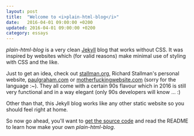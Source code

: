 ```yaml
---
layout: post
title:  "Welcome to <i>plain-html-blog</i>"
date:   2016-04-01 09:00:00 +0200
updated: 2016-04-01 09:00:00 +0200
category: essays
---
```


*plain-html-blog* is a very clean [Jekyll][jekyll] blog that works without CSS. It was inspired by websites which (for valid reasons) make minimal use of styling with CSS and the like.

Just to get an idea, check out [stallman.org][stallman], Richard Stallman's personal website, [paulgraham.com][graham] or [motherfuckingwebsite.com][motherfuckingwebsite] (sorry for the language :~). They all come with a certain 90s flavour which in 2016 is still very functional and in a way elegant (only 90s developers will know &hellip; :)

Other than that, this Jekyll blog works like any other static website so you should feel right at home.

So now go ahead, you'll want to [get the source code][source-code-blog] and read the README to learn how make your own *plain-html-blog*.

[jekyll]: http://jekyllrb.com
[stallman]:   https://stallman.org
[graham]: http://www.paulgraham.com/index.html
[motherfuckingwebsite]: http://motherfuckingwebsite.com
[source-code-blog]: https://github.com/sebbas/plain-html-blog
